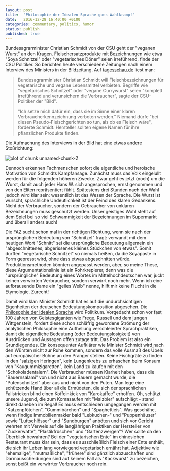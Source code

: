```yaml
---		
layout: post		
title:  "Philosophie der Idealen Sprache goes Wahlkrampf"		
date:   2016-12-28 16:40:00 +0100		
categories: commentary, politics, humor		
status: publish
published: true
---
```

 
<script src="https://cdn.mathjax.org/mathjax/latest/MathJax.js?config=TeX-AMS-MML_HTMLorMML" type="text/javascript"></script>
 
Bundesagrarminister Christian Schmidt von der CSU geht der "veganen Wurst" an den Kragen. Fleischersatzprodukte mit Bezeichnungen wie etwa "Soya Schnitzel" oder "vegetarisches Döner" seien irreführend, finde der CSU Politiker. So berichten heute verschiedene Zeitungen nach einem Interview des Ministers in der Bildzeitung. Auf [tagesschau.de](https://www.tagesschau.de/inland/schmidt-schnitzel-101.html) liest man:
 
> Bundesagrarminister Christian Schmidt will Fleischbezeichnungen für vegetarische und vegane Lebensmittel verbieten. Begriffe wie "vegetarisches Schnitzel" oder "vegane Currywurst" seien "komplett irreführend und verunsichern die Verbraucher", sagte der CSU-Politiker der "Bild".
> 
> "Ich setze mich dafür ein, dass sie im Sinne einer klaren Verbraucherkennzeichnung verboten werden." Niemand dürfe "bei diesen Pseudo-Fleischgerichten so tun, als ob es Fleisch wäre", forderte Schmidt. Hersteller sollten eigene Namen für ihre pflanzlichen Produkte finden.
 
Die Aufmachung des Interviews in der Bild hat eine etwas andere Stoßrichtung:
 
![plot of chunk unnamed-chunk-2](/mfpics/Screenshot_Bild_Schmidt.png)
 
Dennoch erkennen Fachmenschen sofort die eigentliche und heroische Motivation von Schmidts Kampfansage. Zunächst muss das Volk eingelullt werden für die folgenden höheren Zwecke. Zwar geht es jetzt (noch) um die Wurst, damit auch jeder Hans W. sich angesprochen, ernst genommen und von den Eliten repräsentiert fühlt. Spätestens drei Stunden nach der Wahl jedoch wird klar sein: wesentlich ist das Wesen der Sprache. Die Wurst ist wurscht, sprachliche Undeutlichkeit ist der Feind des klaren Gedankens. Nicht der Verbraucher, sondern der Gebraucher von unklaren Bezeichnungen muss geschützt werden. Unser geistiges Wohl steht auf dem Spiel bei so viel Schwammigkeit der Bezeichnungen im Supermarkt und überall anders auch!
 
Die [FAZ](http://www.faz.net/aktuell/wirtschaft/nach-schmidt-interview-darf-ein-schnitzel-vegan-heissen-14594929.html) sucht schon mal in der richtigen Richtung, wenn sie nach der ursprünglichen Bedeutung von "Schnitzel" fragt: verwandt mit dem heutigen Wort "Schnitt" sei die ursprüngliche Bedeutung allgemein ein "abgeschnittenes, abgerissenes kleines Stückchen von etwas". Somit dürften "vegetarische Schnitzel" so niemals heißen, da die Soyapaste in Form gepresst wird, ohne dass etwas abgeschnitten würde. Produktionsmethoden könnten angepasst werden, aber, so meine These, diese Argumentationslinie ist ein Rohrkrepierer, denn was die "ursprüngliche" Bedeutung eines Wortes im Mittelhochdeutschen war, juckt keinen verwirrten Verbraucher, sondern verwirrt noch mehr. Wenn ich eine aufbrausende Dame ein "geiles Weib" nenne, hilft mir keine Flucht in die Etymologie. Zurecht!
 
Damit wird klar: Minister Schmidt hat es auf die undurchsichtigen Eigenheiten der deutschen Bedeutungskomposition abgesehen. Die [Philosophie der Idealen Sprache](https://www.britannica.com/topic/ideal-language) wird Politikum. Vorgedacht schon vor fast 100 Jahren von Geistesgiganten wie Frege, Russell und dem jungen Wittgenstein, fordert diese schon schläfrig gewordene Strömung der analytischen Philosophie eine Aufhellung verschleierter Sprachpraktiken, damit die eigentliche Bedeutung (oder Bedeutungslosigkeit) von Ausdrücken und Aussagen offen zutage tritt. Das Problem ist also ein Grundlegendes. Ein konsequenter Aufklärer wie Minister Schmidt wird nach den Würsten nicht zur Ruhe kommen, sondern das volle Ausmaß des Übels auf europäischer Bühne an den Pranger stellen. Keine Fischgräte zu finden in den "salzigen Heringen", kein Lungenkrebs zu erhaschen beim Konsum von "Kaugummizigaretten", kein Land zu kaufen mit den "Schokoladentalern". Die Verbraucher müssen Klarheit haben, dass die "Bauernsalami" von und nicht aus Bauern gemacht wurde, die "Putenschnitzel" aber aus und nicht von den Puten. Man lege eine schützende Hand über all die Ermüdeten, die sich der sprachlichen Fallstricken blind einen Koffeinkick von "Karokaffee" erhoffen. Oh, schützt unsere Jugend, die zum Komasaufen mit "Malzbier" aufschlägt - stand direkt daneben im Regal! Es muss entschieden umgegangen werden mit "Katzenpfötchen", "Gummibärchen" und "Spaghettieis". Was geschähe, wenn findige Immobilienmakler bald "Lebkuchen-" und "Puppenhäuser" sowie "Luftschlösser" und "Sandburgen" anböten und sich vor Gericht wehrten mit Verweis auf die langjährigen Praktiken der Hersteller von "Zuckerwatte", "Plastikfröschen" und "Gartenzwergen"? Wer sollte da den Überblick bewahren? Bei der "vegetarischen Ente" im chinesichen Restaurant muss klar sein, dass es ausschließlich Fleisch einer Ente enthält, die sich ihr Leben lang vorwiegend vegetarisch ernährt hat. Adjektive wie "ehemalige", "mutmaßliche", "frühere" sind gänzlich abzuschaffen und Darmausscheidungen sind auf keinem Fall als "Kackwurst" zu bezeichen, sonst beißt ein verwirrter Verbraucher noch rein.
